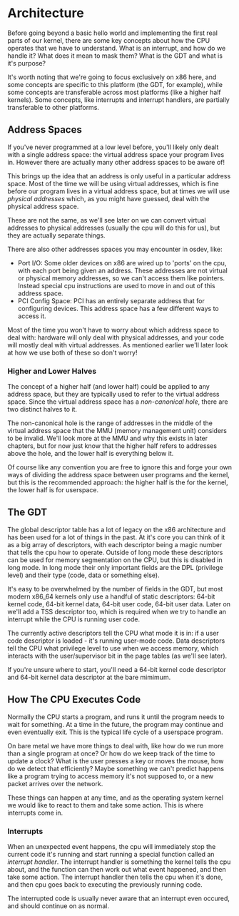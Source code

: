 # Architecture

Before going beyond a basic hello world and implementing the first real parts of our kernel, there are some key concepts about how the CPU operates that we have to understand. What is an interrupt, and how do we handle it? What does it mean to mask them? What is the GDT and what is it's purpose?

It's worth noting that we're going to focus exclusively on x86 here, and some concepts are specific to this platform (the GDT, for example), while some concepts are transferable across most platforms (like a higher half kernels). Some concepts, like interrupts and interrupt handlers, are partially transferable to other platforms.

## Address Spaces

If you've never programmed at a low level before, you'll likely only dealt with a single address space: the virtual address space your program lives in. However there are actually many other address spaces to be aware of!

This brings up the idea that an address is only useful in a particular address space. Most of the time we will be using virtual addresses, which is fine before our program lives in a virtual address space, but at times we will use *physical addresses* which, as you might have guessed, deal with the physical address space. 

These are not the same, as we'll see later on we can convert virtual addresses to physical addresses (usually the cpu will do this for us), but they are actually separate things.

There are also other addresses spaces you may encounter in osdev, like:

- Port I/O: Some older devices on x86 are wired up to 'ports' on the cpu, with each port being given an address. These addresses are not virtual or physical memory addresses, so we can't access them like pointers. Instead special cpu instructions are used to move in and out of this address space.
- PCI Config Space: PCI has an entirely separate address that for configuring devices. This address space has a few different ways to access it.

Most of the time you won't have to worry about which address space to deal with: hardware will only deal with physical addresses, and your code will mostly deal with virtual addresses. As mentioned earlier we'll later look at how we use both of these so don't worry!

### Higher and Lower Halves

The concept of a higher half (and lower half) could be applied to any address space, but they are typically used to refer to the virtual address space. Since the virtual address space has a *non-canonical hole*, there are two distinct halves to it. 

The non-canonical hole is the range of addresses in the middle of the virtual address space that the MMU (memory management unit) considers to be invalid. We'll look more at the MMU and why this exists in later chapters, but for now just know that the higher half refers to addresses above the hole, and the lower half is everything below it.

Of course like any convention you are free to ignore this and forge your own ways of dividing the address space between user programs and the kernel, but this is the recommended approach: the higher half is the for the kernel, the lower half is for userspace.

## The GDT

The global descriptor table has a lot of legacy on the x86 architecture and has been used for a lot of things in the past. At it's core you can think of it as a big array of descriptors, with each descriptor being a magic number that tells the cpu how to operate. Outside of long mode these descriptors can be used for memory segmentation on the CPU, but this is disabled in long mode. In long mode their only important fields are the DPL (privilege level) and their type (code, data or something else).

It's easy to be overwhelmed by the number of fields in the GDT, but most modern x86_64 kernels only use a handful of static descriptors: 64-bit kernel code, 64-bit kernel data, 64-bit user code, 64-bit user data. Later on we'll add a TSS descriptor too, which is required when we try to handle an interrupt while the CPU is running user code.

The currently active descriptors tell the CPU what mode it is in: if a user code descriptor is loaded - it's running user-mode code. Data descriptors tell the CPU what privilege level to use when we access memory, which interacts with the user/supervisor bit in the page tables (as we'll see later).

If you're unsure where to start, you'll need a 64-bit kernel code descriptor and 64-bit kernel data descriptor at the bare mimimum.

## How The CPU Executes Code

Normally the CPU starts a program, and runs it until the program needs to wait for something. At a time in the future, the program may continue and even eventually exit. This is the typical life cycle of a userspace program.

On bare metal we have more things to deal with, like how do we run more than a single program at once? Or how do we keep track of the time to update a clock? What is the user presses a key or moves the mouse, how do we detect that efficiently? Maybe something we can't predict happens like a program trying to access memory it's not supposed to, or a new packet arrives over the network.

These things can happen at any time, and as the operating system kernel we would like to react to them and take some action. This is where interrupts come in.

### Interrupts

When an unexpected event happens, the cpu will immediately stop the current code it's running and start running a special function called an *interrupt handler*. The interrupt handler is something the kernel tells the cpu about, and the function can then work out what event happened, and then take some action. The interrupt handler then tells the cpu when it's done, and then cpu goes back to executing the previously running code.

The interrupted code is usually never aware that an interrupt even occured, and should continue on as normal.

